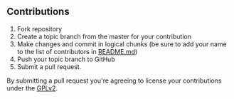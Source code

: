 ## Contributions

1. Fork repository
1. Create a topic branch from the master for your contribution
1. Make changes and commit in logical chunks (be sure to add your name to the list of contributors in [README.md](https://github.com/wpcorner/wp-triage/blob/main/README.md))
1. Push your topic branch to GitHub
1. Submit a pull request.

By submitting a pull request you're agreeing to license your contributions under the [GPLv2](http://www.gnu.org/licenses/gpl-2.0.html).
